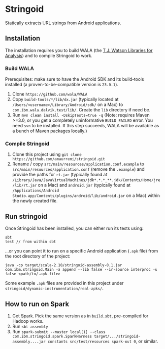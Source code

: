 # Stringoid

Statically extracts URL strings from Android applications.

## Installation

The installation requires you to build WALA (the [T.J. Watson Libraries for Analysis](https://github.com/wala/WALA)) and to compile Stringoid to work.


### Build WALA
Prerequisites: make sure to have the Android SDK and its build-tools installed (a proven-to-be-compatible version is `23.0.1`).

1. Clone `https://github.com/wala/WALA`
2. Copy `build-tools/*/lib/dx.jar` (typically located at `/Users/<username>/Library/Android/sdk/` on a Mac) to `com.ibm.wala.dalvik.test/lib/`. Create the `lib` directory if need be.
3. Run `mvn clean install -DskipTests=true -q` (Note: requires Maven >=3.0, or you get a completely uninformative `BUILD FAILED` error. You need `svn` to be installed. If this step succeeds, WALA will be available as a bunch of Maven packages locally.)

### Compile Stringoid

1. Clone this project using `git clone https://github.com/amaurremi/stringoid.git`
2. Rename / copy `src/main/resources/application.conf.example` to `src/main/resources/application.conf` (remove the `.example`) and provide the paths for `rt.jar` (typically found at `/Library/Java/JavaVirtualMachines/jdk*.*.*_**.jdk/Contents/Home/jre/lib/rt.jar` on a Mac) and `android.jar` (typically found at `/Applications/Android Studio.app/Contents/plugins/android/lib/android.jar` on a Mac) within the newly created file.


## Run stringoid

Once Stringoid has been installed, you can either run its tests using:

    sbt
    test // from within sbt

...or you can point it to run on a specific Android application (`.apk` file) from the root directory of the project:

    java -cp target/scala-2.10/stringoid-assembly-0.1.jar com.ibm.stringoid.Main -a append --lib false --ir-source interproc -u false <path/to/.apk-file>

Some example `.apk` files are provided in this project under `stringoid/dynamic-instrumentation/real-apks/`.


## How to run on Spark

1. Get Spark. Pick the same version as in `build.sbt`, pre-compiled for Hadoop works.
2. Run `sbt assembly`
3. Run `spark-submit --master local[1] --class com.ibm.stringoid.spark.SparkHarness target/.../stringoid-assembly....jar constants src/test/resources spark-out 0`, or similar.